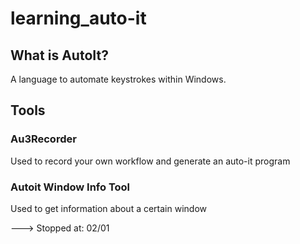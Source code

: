 # learning_auto-it

## What is AutoIt?

A language to automate keystrokes within Windows.

## Tools

### Au3Recorder

Used to record your own workflow and generate an auto-it program

### Autoit Window Info Tool

Used to get information about a certain window


---> Stopped at: 02/01
